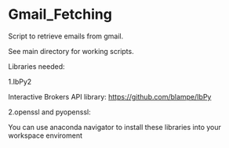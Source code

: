 # Gmail_Fetching
Script to retrieve emails from gmail.

See main directory for working scripts.

Libraries needed:
 
1.IbPy2
 
Interactive Brokers API library: https://github.com/blampe/IbPy
 
2.openssl and pyopenssl:
 
You can use anaconda navigator to install these libraries into your workspace enviroment
